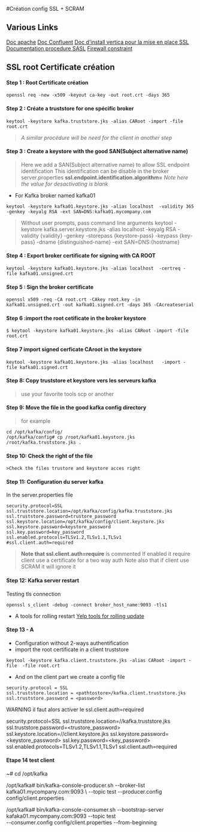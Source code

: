 
#Création config SSL + SCRAM

## Various Links 
[Doc apache](https://kafka.apache.org/090/documentation.html#security_overview)
[Doc Confluent](https://docs.confluent.io/current/security/security_tutorial.html#security-tutorial)
[Doc d'install vertica pour la mise en place SSL](https://www.vertica.com/docs/9.2.x/HTML/Content/Authoring/KafkaIntegrationGuide/TLS-SSL/KafkaTLS-SSLExamplePart3ConfigureKafka.htm)
[Documentation procedure SASL](https://medium.com/egen/securing-kafka-cluster-using-sasl-acl-and-ssl-dec15b439f9d)
[Firewall constraint](https://stackoverflow.com/questions/38531054/kafka-and-firewall-rules)


## SSL root Certificate création

  ####  Step 1 : Root Certificate création

```	
openssl req -new -x509 -keyout ca-key -out root.crt -days 365
```	
	    
 #### Step  2 : Créate a __truststore__ for one spécific broker
```
keytool -keystore kafka.truststore.jks -alias CARoot -import -file root.crt
```

> _A similar procédure will be need for the client in another step_

#### Step 3 : Create a keystore with the good SAN(Subject alternative name)
> Here we add a SAN(Subject alternative name) to allow SSL endpoint identification
This identification can be disable in the broker server.properties
__ssl.endpoint.identification.algorithm=__ 
_Note here the value for desactivating is blank_

* For Kafka broker named kafka01
```
keytool -keystore kafka01.keystore.jks -alias localhost  -validity 365 -genkey -keyalg RSA -ext SAN=DNS:kafka01.mycompany.com
```
> Without user prompts, pass command line arguments
keytool -keystore kafka.server.keystore.jks -alias localhost -keyalg RSA -validity {validity} -genkey -storepass {keystore-pass} -keypass {key-pass} -dname {distinguished-name} -ext SAN=DNS:{hostname}


#### Step 4 : Export  broker certificate for signing with CA ROOT
```
keytool -keystore kafka01.keystore.jks -alias localhost  -certreq -file kafka01.unsigned.crt
```
#### Step 5 : Sign the broker certificate
```
openssl x509 -req -CA root.crt -CAkey root.key -in kafka01.unsigned.crt -out kafka01.signed.crt -days 365 -CAcreateserial
```
#### Step 6 :import the root cetificate in the broker keystore
```
$ keytool -keystore kafka01.keystore.jks -alias CARoot -import -file root.crt
```
#### Step 7 import signed cerficate CAroot in the keystore
```
keytool -keystore kafka01.keystore.jks -alias localhost   -import -file kafka01.signed.crt
```
#### Step 8: Copy truststore et keystore vers les serveurs kafka
>use your favorite tools scp or another

#### Step 9:  Move the file in the good kafka config directory
>for example
```
cd /opt/kafka/config/
/opt/kafka/config# cp /root/kafka01.keystore.jks /root/kafka.truststore.jks .
```
#### Step 10: Check the right of the file
	>Check the files trustore and keystore acces right

#### Step 11: Configuration du server kafka

In the  server.properties file
```
security.protocol=SSL
ssl.truststore.location=/opt/kafka/config/kafka.truststore.jks
ssl.truststore.password=trustore_password
ssl.keystore.location=/opt/kafka/config/client.keystore.jks
ssl.keystore.password=keystore_password
ssl.key.password=key_password
ssl.enabled.protocols=TLSv1.2,TLSv1.1,TLSv1
#ssl.client.auth=required  
```
>__Note that ssl.client.auth=require__ is commented
If enabled it require client use a certificate for a two way auth
Note also that if client use SCRAM it will ignore it

#### Step 12: Kafka server restart

Testing tls connection
```
openssl s_client -debug -connect broker_host_name:9093 -tls1
```
* A tools for rolling restart
[Yelp tools for rolling update](https://github.com/Yelp/kafka-utils) 

#### Step 13 - A

* Configuration without 2-ways authentification
* import the root certificate in a client truststore
```
keytool -keystore kafka.client.truststore.jks -alias CARoot -import -file  -file root.crt
```

* And on the client part we  create a config file

```
security.protocol = SSL
ssl.truststore.location = <pathtostore>/kafka.client.truststore.jks
ssl.truststore.password = <password>
```




WARNING il faut alors activer le ssl.client.auth=required





security.protocol=SSL
ssl.truststore.location=/<pathtostore>/kafka.truststore.jks
ssl.truststore.password=<trustore_password>
ssl.keystore.location=/<pathtostore>/client.keystore.jks
ssl.keystore.password=<keystore_password>
ssl.key.password=<key_password>
ssl.enabled.protocols=TLSv1.2,TLSv1.1,TLSv1
ssl.client.auth=required




#### Etape 14 test client
~# cd /opt/kafka


/opt/kafka# bin/kafka-console-producer.sh --broker-list kafka01.mycompany.com:9093  \                                       --topic test --producer.config config/client.properties


/opt/kafka# bin/kafka-console-consumer.sh --bootstrap-server kafaka01.mycompany.com:9093  --topic test \
                                          --consumer.config config/client.properties --from-beginning

